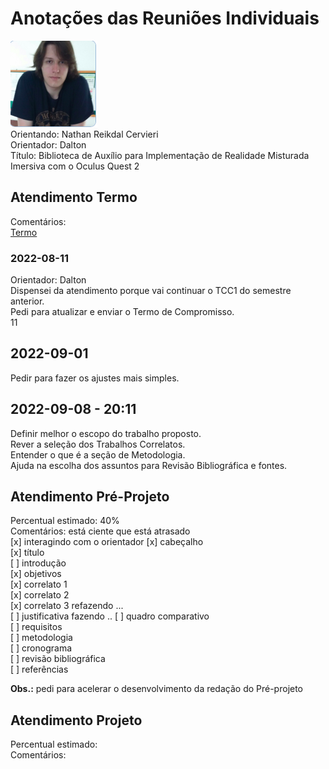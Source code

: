 # Anotações das Reuniões Individuais  

![foto](foto.png "foto")  
Orientando: Nathan Reikdal Cervieri  
Orientador: Dalton  
Título: Biblioteca de Auxílio para Implementação de Realidade Misturada Imersiva com o Oculus Quest 2  

## Atendimento Termo  

Comentários:  
[Termo](Termo.pdf "Termo")  

### 2022-08-11

Orientador: Dalton  
Dispensei da atendimento porque vai continuar o TCC1 do semestre anterior.  
Pedi para atualizar e enviar o Termo de Compromisso.  
11
## 2022-09-01

Pedir para fazer os ajustes mais simples.  

## 2022-09-08 - 20:11

Definir melhor o escopo do trabalho proposto.  
Rever a seleção dos Trabalhos Correlatos.  
Entender o que é a seção de Metodologia.  
Ajuda na escolha dos assuntos para Revisão Bibliográfica e fontes.  

## Atendimento Pré-Projeto  

Percentual estimado: 40%  
Comentários: está ciente que está atrasado  
[x] interagindo com o orientador
[x] cabeçalho  
[x] título  
[ ] introdução  
[x] objetivos  
[x] correlato 1  
[x] correlato 2  
[x] correlato 3  refazendo ...  
[ ] justificativa  fazendo ..
[ ] quadro comparativo  
[ ] requisitos  
[ ] metodologia  
[ ] cronograma  
[ ] revisão bibliográfica  
[ ] referências  

**Obs.:** pedi para acelerar o desenvolvimento da redação do Pré-projeto  

## Atendimento Projeto  

Percentual estimado:  
Comentários:  
